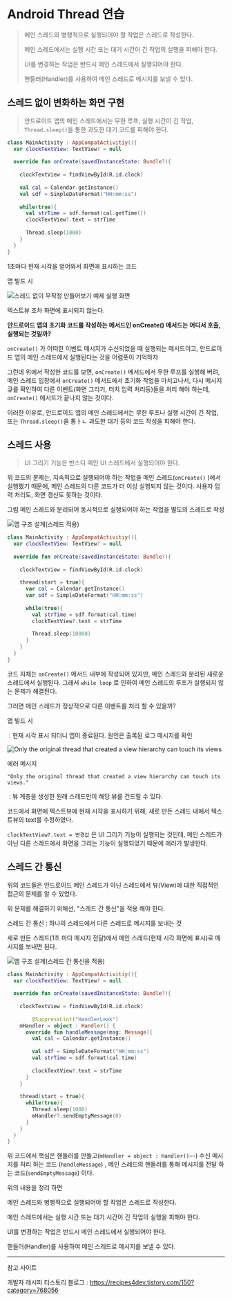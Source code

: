 # Android Thread 연습

> 메인 스레드와 병행적으로 실행되어야 할 작업은 스레드로 작성한다.
>
> 메인 스레드에서는 실행 시간 또는 대기 시간이 긴 작업의 실행을 피해야 한다.
>
> UI를 변경하는 작업은 반드시 메인 스레드에서 실행되어야 한다.
>
> 핸들러(Handler)를 사용하여 메인 스레드로 메시지를 보낼 수 있다.



## 스레드 없이 변화하는 화면 구현

> 안드로이드 앱의 메인 스레드에서는 무한 루프, 실행 시간이 긴 작업, `Thread.sleep()`을 통한 과도한 대기 코드를 피해야 한다.

```kotlin
class MainActivity : AppCompatActivitiy(){
  var clockTextView: TextView? = null
  
  override fun onCreate(savedInstanceState: Bundle?){
    
    clockTextView = findViewById(R.id.clock)
    
    val cal = Calendar.getInstance()
    val sdf = SimpleDateFormat("HH:mm:ss")
    
    while(true){
      val strTime = sdf.format(cal.getTime())
      clockTextView?.text = strTime
      
      Thread.sleep(1000)
    }
  }
}
```

1초마다 현재 시각을 얻어와서 화면에 표시하는 코드



앱 빌드 시 

![스레드 없이 무작정 만들어보기 예제 실행 화면](https://t1.daumcdn.net/cfile/tistory/9985383D5C541EAE06)

텍스트뷰 조차 화면에 표시되지 않는다.



**안드로이드 앱의 초기화 코드를 작성하는 메서드인 onCreate() 메서드는 어디서 호출, 실행되는 것일까?**

`onCreate()` 가 어떠한 이벤트 메시지가 수신되었을 때 실행되는 메서드이고, 안드로이드 앱의 메인 스레드에서 실행된다는 것을 어렴풋이 기억하자



그런데 위에서 작성한 코드를 보면, `onCreate()` 메서드에서 무한 루프를 실행해 버려, 메인 스레드 입장에서 `onCreate()` 메서드에서 초기화 작업을 마치고나서, 다시 메시지 큐를 확인하여 다른 이벤트(화면 그리기, 터치 입력 처리등)들을 처리 해야 하는데, `onCreate()` 메서드가 끝나지 않는 것이다.



이러한 이유로, 안드로이드 앱의 메인 스레드에서는 무한 루프나 실행 시간이 긴 작업, 또는 `Thread.sleep()`을 통ㅏㄴ 과도한 대기 등의 코드 작성을 피해야 한다.



## 스레드 사용

> UI 그리기 기능은 반스디 메인 UI 스레드에서 실행되어야 한다.



위 코드의 문제는, 지속적으로 실행되어야 하는 작업을 메인 스레드(`onCreate()` )에서 실행했기 때문에, 메인 스레드의 다른 코드가 더 이상 실행되지 않는 것이다. 사용자 입력 처리도, 화면 갱신도 못하는 것이다.



그럼 메인 스레드와 분리되어 동시적으로 실행되어야 하는 작업을 별도의 스레드로 작성

![앱 구조 설계(스레드 적용)](https://t1.daumcdn.net/cfile/tistory/9939D83A5C541EAE04)



```kotlin
class MainActivity : AppCompatActivitiy(){
  var clockTextView: TextView? = null
  
  override fun onCreate(savedInstanceState: Bundle?){
    
    clockTextView = findViewById(R.id.clock)
    
    thread(start = true){
      var cal = Calendar.getInstance()
      var sdf = SimpleDateFormat("HH:mm:ss")
      
      while(true){
        val strTime = sdf.format(cal.time)
        clockTextView?.text = strTime
        
        Thread.sleep(10000)
      }
    }
  }
}
```



코드 자체는 `onCreate()` 메서드 내부에 작성되어 있지만, 메인 스레드와 분리된 새로운 스레드에서 실행된다. 그래서 `while loop` 로 인하여 메인 스레드의 루프가 실행되지 않는 문제가 해결된다.

그러면 메인 스레드가 정상적으로 다른 이벤트를 처리 할 수 있을까?



앱 빌드 시

​	: 현재 시각 표시 되더니 앱이 종료된다. 원인은 출록된 로그 메시지를 확인

![Only the original thread that created a view hierarchy can touch its views](https://t1.daumcdn.net/cfile/tistory/99FAC2445C541EAE37)

에러 메시지

`"Only the original thread that created a view hierarchy can touch its views."`

​	: 뷰 계층을 생성한 원래 스레드만이 해당 뷰를 건드릴 수 있다.



코드에서 화면에 텍스트뷰에 현재 시각을 표시하기 위해, 새로 만든 스레드 내에서 텍스트뷰의 text를 수정하였다.

`clockTextView?.text = 변경값` 은 UI 그리기 기능이 실행되는 것인데, 메인 스레드가 아닌 다른 스레드에서 화면을 그리는 기능이 실행되었기 때문에 에러가 발생한다.



## 스레드 간 통신



위의 코드들은 안드로이드 메인 스레드가 아닌 스레드에서 뷰(View)에 대한 직접적인 접근의 문제를 알 수 있었다.

위 문제를 해결하기 위해선, "스레드 간 통신"을 적용 해야 한다.



스레드 간 통신 : 하나의 스레드에서 다른 스레드로 메시지를 보내는 것



새로 만든 스레드(1초 마다 메시지 전달)에서 메인 스레드(현재 시각 화면에 표시)로 메시지를 보내면 된다.

![앱 구조 설계(스레드 간 통신을 적용)](https://t1.daumcdn.net/cfile/tistory/99E4C24D5C541EAE0E)



```kotlin
class MainActivity : AppCompatActivitiy(){
  var clockTextView: TextView? = null
  
  override fun onCreate(savedInstanceState: Bundle?){
    
    clockTextView = findViewById(R.id.clock)
    
		@SuppressLint("HandlerLeak")
    mHandler = object : Handler() {
      override fun handleMessage(msg: Message){
        val cal = Calendar.getInstance()
        
        val sdf = SimpleDateFormat("HH:mm:ss")
        val strTime = sdf.format(cal.time)
        
        clockTextView?.text = strTime
      }
    }
    
    thread(start = true){
      while(true){
        Thread.sleep(1000)
        mHandler?.sendEmptyMessage(0)
      }
    }
  }
}
```

위 코드에서 핵심은 핸들러를 만들고(`mHandler = object : Handler()~~`) 수신 메시지를 처리 하는 코드 (`handleMessage`) , 메인 스레드의 핸들러를 통해 메시지를 전달 하는 코드(`sendEmptyMessage`) 이다.



위의 내용을 정리 하면

메인 스레드와 병행적으로 실행되어야 할 작업은 스레드로 작성한다.

메인 스레드에서는 실행 시간 또는 대기 시간이 긴 작업의 실행을 피해야 한다.

UI를 변경하는 작업은 반드시 메인 스레드에서 실행되어야 한다.

핸들러(Handler)를 사용하여 메인 스레드로 메시지를 보낼 수 있다.



---

참고 사이트

개발자 레시피 티스토리 블로그 : https://recipes4dev.tistory.com/150?category=768056